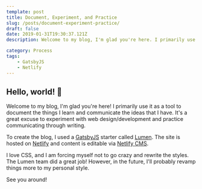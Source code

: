 ```yaml
---
template: post
title: Document, Experiment, and Practice
slug: /posts/document-experiment-practice/
draft: false
date: 2019-01-31T19:30:37.121Z
description: Welcome to my blog, I'm glad you're here. I primarily use it as a tool to document the things I learn and communicate the ideas that I have. It's a great excuse to experiment with web design/development and practice communicating through writing.

category: Process
tags:
    - GatsbyJS
    - Netlify
---
```


## Hello, world! 👋

Welcome to my blog, I'm glad you're here! I primarily use it as a tool to document the things I learn and communicate the ideas that I have. It's a great excuse to experiment with web design/development and practice communicating through writing.

To create the blog, I used a [GatsbyJS](https://www.gatsbyjs.org/) starter called [Lumen](https://github.com/alxshelepenok/gatsby-starter-lumen). The site is hosted on [Netlify](https://www.netlify.com/) and content is editable via [Netlify CMS](https://www.netlifycms.org/).

I love CSS, and I am forcing myself not to go crazy and rewrite the styles. The Lumen team did a great job! However, in the future, I'll probably revamp things more to my personal style.

See you around!

